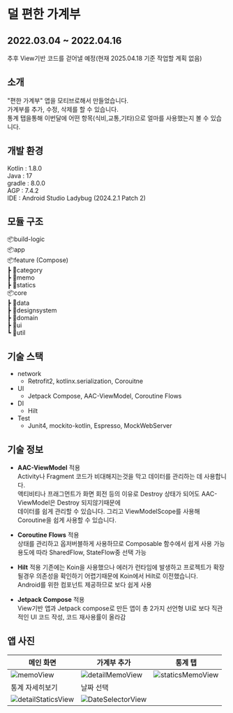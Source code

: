 # 덜 편한 가계부  
## 2022.03.04 ~ 2022.04.16    
추후 View기반 코드를 걷어낼 예정(현재 2025.04.18 기준 작업할 계획 없음)    
## 소개  
"편한 가계부" 앱을 모티브로해서 만들었습니다.  
가계부를 추가, 수정, 삭제를 할 수 있습니다.  
통계 탭을통해 이번달에 어떤 항목(식비,교통,기타)으로 얼마를 사용했는지 볼 수 있습니다.  

## 개발 환경  
Kotlin : 1.8.0  
Java : 17  
gradle : 8.0.0  
AGP : 7.4.2  
IDE : Android Studio Ladybug (2024.2.1 Patch 2)  

## 모듈 구조   
📦build-logic  
📦app  
📦feature (Compose)  
┣ 📂category  
┣ 📂memo  
┣ 📂statics  
📦core  
┣ 📂data  
┣ 📂designsystem  
┣ 📂domain  
┣ 📂ui  
┗ 📂util  

## 기술 스택
- network
  - Retrofit2, kotlinx.serialization, Corouitne  
- UI
  - Jetpack Compose, AAC-ViewModel, Coroutine Flows
- DI
  - Hilt
- Test
  - Junit4, mockito-kotlin, Espresso, MockWebServer
## 기술 정보  
  * **AAC-ViewModel** 적용  
    Activity나 Fragment 코드가 비대해지는것을 막고 데이터를 관리하는 데 사용합니다.  
    액티비티나 프래그먼트가 화면 회전 등의 이유로 Destroy 상태가 되어도 AAC-ViewModel은 Destroy 되지않기때문에  
    데이터를 쉽게 관리할 수 있습니다. 그리고 ViewModelScope를 사용해 Coroutine을 쉽게 사용할 수 있습니다.
    
  * **Coroutine Flows** 적용  
    상태를 관리하고 옵저버블하게 사용하므로 Composable 함수에서 쉽게 사용 가능
    용도에 따라 SharedFlow, StateFlow중 선택 가능  
    
  * **Hilt** 적용
    기존에는 Koin을 사용했으나 에러가 런타임에 발생하고 프로젝트가 확장될경우 의존성을 확인하기 어렵기때문에
    Koin에서 Hilt로 이전했습니다.  
    Android를 위한 컴포넌트 제공하므로 보다 쉽게 사용
    
  * **Jetpack Compose** 적용  
    View기반 앱과 Jetpack compose로 만든 앱이 총 2가지
    선언형 UI로 보다 직관적인 UI 코드 작성, 코드 재사용률이 올라감
    

## 앱 사진  
| 메인 화면 | 가계부 추가 | 통계 탭 |
| ------ | -------- | ------ |
| ![memoView](https://github.com/hegunhee/NewSimpleMemoApp/assets/57277631/bb3cd95c-8b07-4863-94c4-0d85f354d5a3) | ![detailMemoView](https://github.com/hegunhee/NewSimpleMemoApp/assets/57277631/cc188532-0357-4cfa-a189-5a0af26f3e2d) |  ![staticsMemoView](https://github.com/hegunhee/NewSimpleMemoApp/assets/57277631/e64fb321-9e39-4b70-8aab-7db9fba5a0da) |
| 통계 자세히보기 | 날짜 선택 |     |
| ![detailStaticsView](https://github.com/hegunhee/NewSimpleMemoApp/assets/57277631/106ed6da-742c-4dcd-9f63-63840ebb7c8a) | ![DateSelectorView](https://github.com/hegunhee/NewSimpleMemoApp/assets/57277631/d4ac22aa-3bbb-44ec-abb6-769ed4a84e96) |
